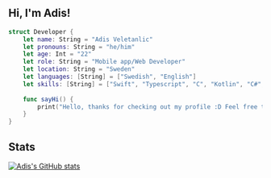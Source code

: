 
## Hi, I'm Adis!

```swift
struct Developer {
    let name: String = "Adis Veletanlic"
    let pronouns: String = "he/him"
    let age: Int = "22"
    let role: String = "Mobile app/Web Developer"
    let location: String = "Sweden"
    let languages: [String] = ["Swedish", "English"]
    let skills: [String] = ["Swift", "Typescript", "C", "Kotlin", "C#", "Java", "Python"]
    
    func sayHi() {
        print("Hello, thanks for checking out my profile :D Feel free to have a look at my work!")
    }
}
```

## Stats

[![Adis's GitHub stats](https://github-readme-stats.vercel.app/api?username=adisve)](https://github.com/adisve/github-readme-stats)
